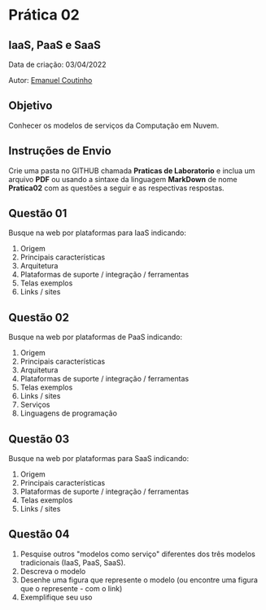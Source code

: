 # Prática 02

## IaaS, PaaS e SaaS

Data de criação: 03/04/2022

Autor: [Emanuel Coutinho](https://github.com/emanuelcoutinho)

## Objetivo
Conhecer os modelos de serviços da Computação em Nuvem.


## Instruções de Envio

Crie uma pasta no GITHUB chamada **Praticas de Laboratorio** e inclua um arquivo **PDF** ou usando a sintaxe da linguagem **MarkDown** de nome **Pratica02** com as questões a seguir e as respectivas respostas.

## Questão 01

Busque na web por plataformas para IaaS indicando:

1. Origem
2. Principais características
3. Arquitetura
4. Plataformas de suporte / integração / ferramentas
5. Telas exemplos
6. Links / sites

## Questão 02

Busque na web por plataformas de PaaS indicando:

1. Origem
2. Principais características
3. Arquitetura
4. Plataformas de suporte / integração / ferramentas
5. Telas exemplos
6. Links / sites
7. Serviços
8. Linguagens de programação

## Questão 03

Busque na web por plataformas para SaaS indicando:

1. Origem
2. Principais características
3. Plataformas de suporte / integração / ferramentas
4. Telas exemplos
5. Links / sites

## Questão 04

1. Pesquise outros "modelos como serviço" diferentes dos três modelos tradicionais (IaaS, PaaS, SaaS).
2. Descreva o modelo
3. Desenhe uma figura que represente o modelo (ou encontre uma figura que o represente - com o link)
4. Exemplifique seu uso



